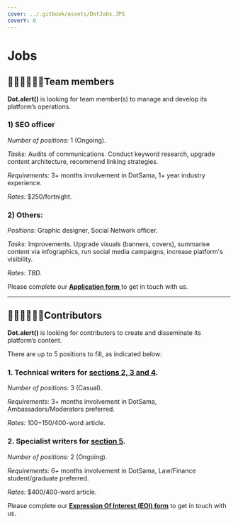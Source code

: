 ```yaml
---
cover: ../.gitbook/assets/DotJobs.JPG
coverY: 0
---
```


# Jobs

## 👩🏿‍💻👨🏼‍💻**Team members**

**Dot.alert()** is looking for team member(s) to manage and develop its platform’s operations.

### **1) SEO officer**&#x20;

_Number of positions:_ 1 (Ongoing).

_Tasks:_ Audits of communications. Conduct keyword research, upgrade content architecture, recommend linking strategies.

_Requirements:_ 3+ months involvement in DotSama, 1+ year industry experience.

_Rates:_ $250/fortnight.



### **2) Others:**

_Positions:_ Graphic designer, Social Network officer.

_Tasks:_ Improvements. Upgrade visuals (banners, covers), summarise content via infographics, run social media campaigns, increase platform's visibility.

_Rates: TBD._



Please complete our [**Application form** ](https://forms.gle/rdpbd6sQNYMoui1w9)to get in touch with us.

****

## 👨🏻‍💼👩🏾‍💼Contributors

**Dot.alert()** is looking for contributors to create and disseminate its platform’s content.

There are up to 5 positions to fill, as indicated below:

### **1. Technical writers for** [**sections 2, 3 and 4**](https://docs.google.com/document/d/1TXH0E2CD12aLhXjQWdHUvx0gZ6jyUn5HZbGIisgb4Eo/edit?usp=sharing)**.**&#x20;

_Number of positions:_ 3 (Casual).

_Requirements:_ 3+ months involvement in DotSama, Ambassadors/Moderators preferred.

_Rates:_ $100-$150/400-word article.



### **2. Specialist writers for** [**section 5**](https://docs.google.com/document/d/1TXH0E2CD12aLhXjQWdHUvx0gZ6jyUn5HZbGIisgb4Eo/edit?usp=sharing)**.**&#x20;

_Number of positions:_ 2 (Ongoing).

_Requirements:_ 6+ months involvement in DotSama, Law/Finance student/graduate preferred.

_Rates:_ $400/400-word article.



Please complete our [**Expression Of Interest (EOI) form**](https://forms.gle/J7qvCvr9s5BRuowU7) to get in touch with us.


